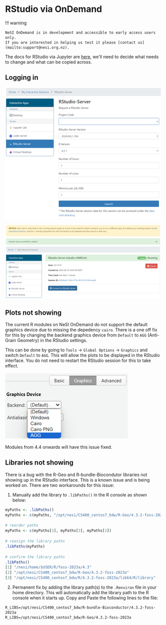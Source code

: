# RStudio via OnDemand

!!! warning

    NeSI OnDemand is in development and accessible to early access users only.
    If you are interested in helping us test it please [contact us](mailto:support@nesi.org.nz).

The docs for RStudio via Jupyter are [here](../../Interactive_computing_using_Jupyter/RStudio_via_Jupyter_on_NeSI.md), we'll need to decide what needs to change and what can be copied across.

## Logging in
![UPDATE WITH PROJECT](../../../assets/images/RStudio_via_OOD_on_NeSI_0.png)

![](../../../assets/images/RStudio_via_OOD_on_NeSI_1.png)

## Plots not showing
The current R modules on NeSI OnDemand do not support the default graphics device due to missing the depedency `cairo`. There is a one off fix for this by changing the backend graphics device from `Default` to `AGG` (Anti-Grain Geometry) in the RStudio settings. 

This can be done by going to `Tools` -> `Global Options` -> `Graphics` and switch `Default` to `AGG`. This will allow the plots to be displayed in the RStudio interface. You do not need to restart the RStudio session for this to take effect.

![](../../../assets/images/RStudio_via_OOD_on_NeSI_2.png)

Modules from 4.4 onwards will have this issue fixed.

## Libraries not showing
There is a bug with the R-Geo and R-bundle-Biocondutor libraries not showing up in the RStudio interface. This is a known issue and is being worked on. There are two workarounds for this issue:

1. Manually add the library to `.libPaths()` in the R console as shown below:

```R
myPaths <- .libPaths()
myPaths <- c(myPaths, "/opt/nesi/CS400_centos7_bdw/R-Geo/4.3.2-foss-2023a")

# reorder paths
myPaths <- c(myPaths[1], myPaths[3], myPaths[2]) 

# reasign the library paths
.libPaths(myPaths)

# confirm the library paths
.libPaths()
[1] "/nesi/home/$USER/R/foss-2023a/4.3"
[2] "/opt/nesi/CS400_centos7_bdw/R-Geo/4.3.2-foss-2023a"
[3] "/opt/nesi/CS400_centos7_bdw/R/4.3.2-foss-2023a/lib64/R/library"
```
2. Permanent fix by adding the library path(s) to the `.Renviron` file in your home directory. This will automatically add the library path to the R console when it starts up. Copy and Paste the following lines to the file:

```
R_LIBS=/opt/nesi/CS400_centos7_bdw/R-bundle-Bioconductor/4.3.2-foss-2023a
R_LIBS=/opt/nesi/CS400_centos7_bdw/R-Geo/4.3.2-foss-2023a
```
